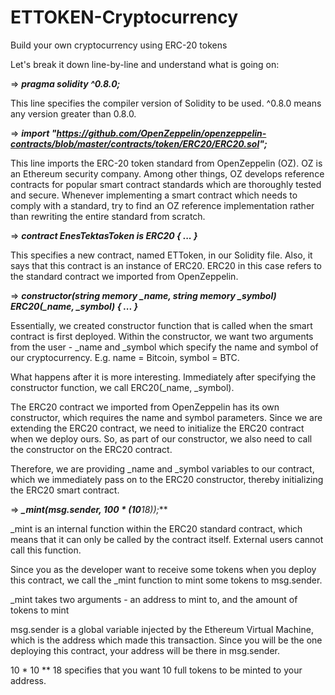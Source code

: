 # ETTOKEN-Cryptocurrency
Build your own cryptocurrency using ERC-20 tokens

Let's break it down line-by-line and understand what is going on:

=> ***pragma solidity ^0.8.0;***

This line specifies the compiler version of Solidity to be used. ^0.8.0 means any version greater than 0.8.0.

=> ***import "https://github.com/OpenZeppelin/openzeppelin-contracts/blob/master/contracts/token/ERC20/ERC20.sol";***

This line imports the ERC-20 token standard from OpenZeppelin (OZ). OZ is an Ethereum security company. Among other things, OZ develops reference contracts for popular smart contract standards which are thoroughly tested and secure. Whenever implementing a smart contract which needs to comply with a standard, try to find an OZ reference implementation rather than rewriting the entire standard from scratch.

=> ***contract EnesTektasToken is ERC20 {
    ...
}***

This specifies a new contract, named ETToken, in our Solidity file. Also, it says that this contract is an instance of ERC20. ERC20 in this case refers to the standard contract we imported from OpenZeppelin.

=> ***constructor(string memory _name, string memory _symbol) ERC20(_name, _symbol) {
     ...
}***


Essentially, we created constructor function that is called when the smart contract is first deployed. Within the constructor, we want two arguments from the user - _name and _symbol which specify the name and symbol of our cryptocurrency. E.g. name = Bitcoin, symbol = BTC.

What happens after it is more interesting. Immediately after specifying the constructor function, we call ERC20(_name, _symbol).

The ERC20 contract we imported from OpenZeppelin has its own constructor, which requires the name and symbol parameters. Since we are extending the ERC20 contract, we need to initialize the ERC20 contract when we deploy ours. So, as part of our constructor, we also need to call the constructor on the ERC20 contract.

Therefore, we are providing _name and _symbol variables to our contract, which we immediately pass on to the ERC20 constructor, thereby initializing the ERC20 smart contract.

=> ***_mint(msg.sender, 100 * (10**18));***

_mint is an internal function within the ERC20 standard contract, which means that it can only be called by the contract itself. External users cannot call this function.

Since you as the developer want to receive some tokens when you deploy this contract, we call the _mint function to mint some tokens to msg.sender.

_mint takes two arguments - an address to mint to, and the amount of tokens to mint

msg.sender is a global variable injected by the Ethereum Virtual Machine, which is the address which made this transaction. Since you will be the one deploying this contract, your address will be there in msg.sender.

10 * 10 ** 18 specifies that you want 10 full tokens to be minted to your address.
